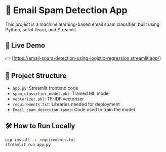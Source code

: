 # 📧 Email Spam Detection App

This project is a machine learning-based email spam classifier, built using Python, scikit-learn, and Streamlit.

## 🚀 Live Demo

👉 [https://email-spam-detection-using-logistic-regression.streamlit.app/)

## 📁 Project Structure

- `app.py`: Streamlit frontend code
- `spam_classifier_model.pkl`: Trained ML model
- `vectorizer.pkl`: TF-IDF vectorizer
- `requirements.txt`: Libraries needed for deployment
- `Email_spam_detection.ipynb`: Code used to train the model

## 🛠 How to Run Locally

```bash
pip install -r requirements.txt
streamlit run app.py
